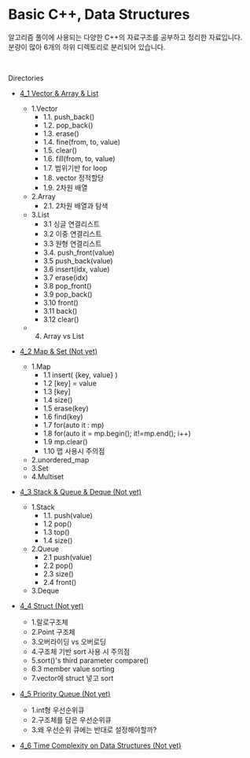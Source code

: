 # Basic C++, Data Structures

알고리즘 풀이에 사용되는 다양한 C++의 자료구조를 공부하고 정리한 자료입니다.   
분량이 많아 6개의 하위 디렉토리로 분리되어 있습니다.

<br>

Directories

- [4_1 Vector & Array & List](./4_1_Vector_&_Array_&_List/)
  - 1.Vector
    - 1.1. push\_back()
    - 1.2. pop\_back()
    - 1.3. erase()
    - 1.4. fine(from, to, value)
    - 1.5. clear()
    - 1.6. fill(from, to, value)
    - 1.7. 범위기반 for loop
    - 1.8. vector 정적할당
    - 1.9. 2차원 배열
  - 2.Array
    - 2.1. 2차원 배열과 탐색
  - 3.List
    - 3.1 싱글 연결리스트
    - 3.2 이중 연결리스트
    - 3.3 원형 연결리스트
    - 3.4. push\_front(value)
    - 3.5 push\_back(value)
    - 3.6 insert(idx, value)
    - 3.7 erase(idx)
    - 3.8 pop\_front()
    - 3.9 pop\_back()
    - 3.10 front()
    - 3.11 back()
    - 3.12 clear()
  - 4. Array vs List

- [4_2 Map & Set (Not yet)](./4_2_Map_&_Set/)
  - 1.Map
    - 1.1 insert( {key, value} )
    - 1.2 \[key\] = value
    - 1.3 \[key\]
    - 1.4 size()
    - 1.5 erase(key)
    - 1.6 find(key)
    - 1.7 for(auto it : mp)
    - 1.8 for(auto it = mp.begin(); it!=mp.end(); i++)
    - 1.9 mp.clear()
    - 1.10 맵 사용시 주의점
  - 2.unordered\_map
  - 3.Set
  - 4.Multiset

- [4_3 Stack & Queue & Deque (Not yet)](./4_3_Stack_&_Queue_&_Deque/)
  - 1.Stack
    - 1.1. push(value)
    - 1.2 pop()
    - 1.3 top()
    - 1.4 size()
  - 2.Queue
    - 2.1 push(value)
    - 2.2 pop()
    - 2.3 size()
    - 2.4 front()
  - 3.Deque

- [4_4 Struct (Not yet)](./4_4_Struct/)
  - 1.랄로구조체
  - 2.Point 구조체
  - 3.오버라이딩 vs 오버로딩
  - 4.구조체 기반 sort 사용 시 주의점
  - 5.sort()'s third parameter compare()
  - 6.3 member value sorting
  - 7.vector에 struct 넣고 sort

- [4_5 Priority Queue (Not yet)](./4_5_Priority_Queue/)
  - 1.int형 우선순위큐
  - 2.구조체를 담은 우선순위큐
  - 3.왜 우선순위 큐에는 반대로 설정해야할까?
  
- [4_6 Time Complexity on Data Structures (Not yet)](./4_6_Time_Complexity_on_Data_Structures/)

